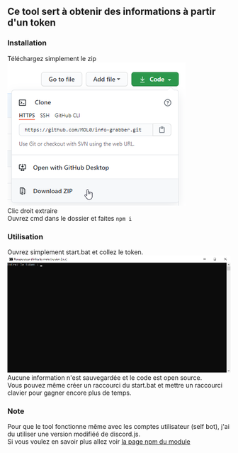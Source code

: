 ## Ce tool sert à obtenir des informations à partir d'un token
### Installation
Téléchargez simplement le zip  
![download](./images/download.png)  
Clic droit extraire  
Ouvrez cmd dans le dossier et faites `npm i`  
### Utilisation
Ouvrez simplement start.bat et collez le token.  
![use](./images/use.png)  
Aucune information n'est sauvegardée et le code est open source.  
Vous pouvez même créer un raccourci du start.bat et mettre un raccourci clavier pour gagner encore plus de temps.  
### Note
Pour que le tool fonctionne même avec les comptes utilisateur (self bot), j'ai du utiliser une version modifiéé de discord.js.  
Si vous voulez en savoir plus allez voir [la page npm du module](https://www.npmjs.com/package/v11-discord.js)
